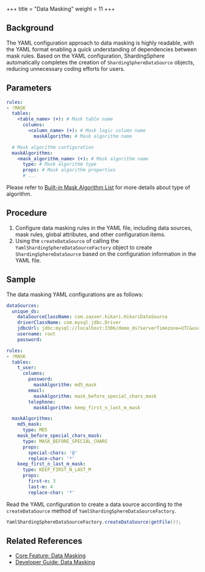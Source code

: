+++
title = "Data Masking"
weight = 11
+++

## Background

The YAML configuration approach to data masking is highly readable, with the YAML format enabling a quick understanding of dependencies between mask rules.
Based on the YAML configuration, ShardingSphere automatically completes the creation of `ShardingSphereDataSource` objects, reducing unnecessary coding efforts for users.

## Parameters

```yaml
rules:
- !MASK
  tables:
    <table_name> (+): # Mask table name
      columns:
        <column_name> (+): # Mask logic column name
          maskAlgorithm: # Mask algorithm name

  # Mask algorithm configuration
  maskAlgorithms:
    <mask_algorithm_name> (+): # Mask algorithm name
      type: # Mask algorithm type
      props: # Mask algorithm properties
      # ...
```

Please refer to [Built-in Mask Algorithm List](/en/user-manual/common-config/builtin-algorithm/mask) for more details about type of algorithm.

## Procedure

1. Configure data masking rules in the YAML file, including data sources, mask rules, global attributes, and other configuration items.
2. Using the `createDataSource` of calling the `YamlShardingSphereDataSourceFactory` object to create `ShardingSphereDataSource` based on the configuration information in the YAML file.

## Sample

The data masking YAML configurations are as follows:

```yaml
dataSources:
  unique_ds:
    dataSourceClassName: com.zaxxer.hikari.HikariDataSource
    driverClassName: com.mysql.jdbc.Driver
    jdbcUrl: jdbc:mysql://localhost:3306/demo_ds?serverTimezone=UTC&useSSL=false&useUnicode=true&characterEncoding=UTF-8
    username: root
    password:

rules:
- !MASK
  tables:
    t_user:
      columns:
        password:
          maskAlgorithm: md5_mask
        email:
          maskAlgorithm: mask_before_special_chars_mask
        telephone:
          maskAlgorithm: keep_first_n_last_m_mask

  maskAlgorithms:
    md5_mask:
      type: MD5
    mask_before_special_chars_mask:
      type: MASK_BEFORE_SPECIAL_CHARS
      props:
        special-chars: '@'
        replace-char: '*'
    keep_first_n_last_m_mask:
      type: KEEP_FIRST_N_LAST_M
      props:
        first-n: 3
        last-m: 4
        replace-char: '*'
```

Read the YAML configuration to create a data source according to the `createDataSource` method of `YamlShardingSphereDataSourceFactory`.

```java
YamlShardingSphereDataSourceFactory.createDataSource(getFile());
```

## Related References

- [Core Feature: Data Masking](/en/features/mask/)
- [Developer Guide: Data Masking](/en/dev-manual/mask/)

